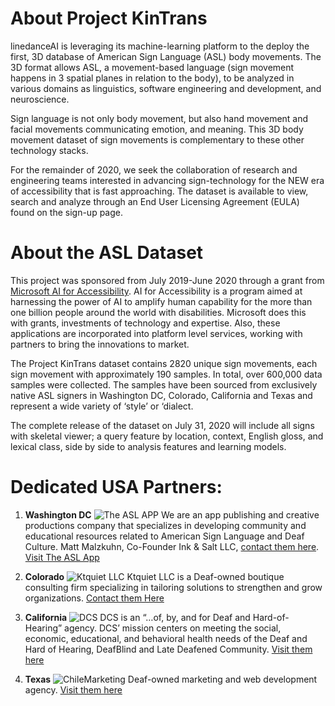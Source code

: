 # About Project KinTrans

linedanceAI is leveraging its machine-learning platform to the deploy the first, 3D database of American Sign Language (ASL) body movements. The 3D format allows ASL, a movement-based language (sign movement happens in 3 spatial planes in relation to the body), to be analyzed in various domains as linguistics, software engineering and development, and neuroscience.  

Sign language is not only body movement, but also hand movement and facial movements communicating emotion, and meaning. This 3D body movement dataset of sign movements is complementary to these other technology stacks.

For the remainder of 2020, we seek the collaboration of research and engineering teams interested in advancing sign-technology for the NEW era of accessibility that is fast approaching. The dataset is available to view, search and analyze through an End User Licensing Agreement (EULA) found on the sign-up page.  

# About the ASL Dataset 

This project was sponsored from July 2019-June 2020 through a grant from [Microsoft AI for Accessibility](https://www.microsoft.com/en-us/ai/ai-for-accessibility). AI for Accessibility is a program aimed at harnessing the power of AI to amplify human capability for the more than one billion people around the world with disabilities. Microsoft does this with grants, investments of technology and expertise. Also, these applications are incorporated into platform level services, working with partners to bring the innovations to market. 

The Project KinTrans dataset contains 2820 unique sign movements, each sign movement with approximately 190 samples. In total, over 600,000 data samples were collected. The samples have been sourced from exclusively native ASL signers in Washington DC, Colorado, California and Texas and represent a wide variety of ‘style’ or ‘dialect. 

The complete release of the dataset on July 31, 2020 will include all signs with skeletal viewer; a query feature by location, context, English gloss, and lexical class, side by side to analysis features and learning models.

# Dedicated USA Partners:

1. **Washington DC**
![The ASL APP](https://github.com/linedanceAI/Project-KinTrans/tree/master/Partners-Logos/TheASLApp.png)
We are an app publishing and creative productions company that specializes in developing community and educational resources related to American Sign Language and Deaf Culture. Matt Malzkuhn, Co-Founder Ink & Salt LLC, [contact them here](mailto:matt@theaslapp.com). [Visit The ASL App](http://www.theaslapp.com/)

2. **Colorado**
![Ktquiet LLC](https://github.com/linedanceAI/Project-KinTrans/tree/master/Partners-Logos/KtquietLLC.png)
Ktquiet LLC is a Deaf-owned boutique consulting firm specializing in tailoring solutions to strengthen and grow organizations. [Contact them Here](mailto:ktquiet@gmail.com)

3. **California**
![DCS](https://github.com/linedanceAI/Project-KinTrans/tree/master/Partners-Logos/DCS.png)
DCS is an “…of, by, and for Deaf and Hard-of-Hearing” agency. DCS’ mission centers on meeting the social, economic, educational, and behavioral health needs of the Deaf and Hard of Hearing, DeafBlind and Late Deafened Community. [Visit them here](https://deafcommunityservices.org/)

4. **Texas**
![ChileMarketing](https://github.com/linedanceAI/Project-KinTrans/tree/master/Partners-Logos/chilemarketing.png)
Deaf-owned marketing and web development agency. [Visit them here](https://chilmarketing.com/)